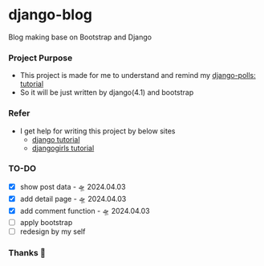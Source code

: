# django-blog
Blog making base on Bootstrap and Django

### Project Purpose
- This project is made for me to understand and remind my [django-polls: tutorial](https://github.com/be-garam/django-poll) 
- So it will be just written by django(4.1) and bootstrap

### Refer
- I get help for writing this project by below sites
    - [django tutorial](https://docs.djangoproject.com/en/5.0/)
    - [djangogirls tutorial](https://jeffkit.gitbooks.io/django-girls-tutorial/content/ko/index.html)

### TO-DO
- [x] show post data - 🛸 2024.04.03 
- [x] add detail page - 🛸 2024.04.03 
- [x] add comment function - 🛸 2024.04.03 
- [ ] apply bootstrap
- [ ] redesign by my self

### Thanks 💪